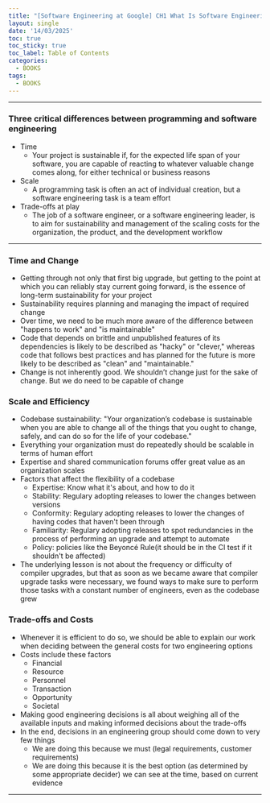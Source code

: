 ```yaml
---
title: "[Software Engineering at Google] CH1 What Is Software Engineering?"
layout: single
date: '14/03/2025'
toc: true
toc_sticky: true
toc_label: Table of Contents
categories:
  - BOOKS
tags:
  - BOOKS
---
```


---

### Three critical differences between programming and software engineering
* Time
    * Your project is sustainable if, for the expected life span of your software, you are capable of reacting to whatever valuable change comes along, for either technical or business reasons
* Scale
    * A programming task is often an act of individual creation, but a software engineering task is a team effort
* Trade-offs at play
    * The job of a software engineer, or a software engineering leader, is to aim for sustainability and
management of the scaling costs for the organization, the product, and the development workflow

---

### Time and Change
* Getting through not only that first big upgrade, but getting to the point at which you can reliably stay current going forward, is the essence of long-term sustainability for your project
* Sustainability requires planning and managing the impact of required change
* Over time, we need to be much more aware of the difference between "happens to work" and "is maintainable"
* Code that depends on brittle and unpublished features of its dependencies is likely to be described as "hacky" or "clever," whereas code that follows best practices and has planned for the future is more likely to be described as "clean" and "maintainable."
* Change is not inherently good. We shouldn’t change just for the sake of change. But we do need to be capable of change

### Scale and Efficiency
* Codebase sustainability: "Your organization’s codebase is sustainable when you are able to change all of the things that you ought to change, safely, and can do so for the life of your codebase."
* Everything your organization must do repeatedly should be scalable in terms of human effort
* Expertise and shared communication forums offer great value as an organization scales
* Factors that affect the flexibility of a codebase
    * Expertise: Know what it's about, and how to do it
    * Stability: Regulary adopting releases to lower the changes between versions
    * Conformity: Regulary adopting releases to lower the changes of having codes that haven't been through
    * Familiarity: Regulary adopting releases to spot redundancies in the process of performing an upgrade and attempt to automate
    * Policy: policies like the Beyoncé Rule(it should be in the CI test if it shouldn't be affected)
* The underlying lesson is not about the frequency or difficulty of compiler upgrades, but that as soon as we became aware that compiler upgrade tasks were necessary, we found ways to make sure to perform those tasks with a constant number of engineers, even as the codebase grew

### Trade-offs and Costs
* Whenever it is efficient to do so, we should be able to explain our work when deciding between the general costs for two engineering options
* Costs include these factors
    * Financial
    * Resource
    * Personnel
    * Transaction
    * Opportunity
    * Societal
* Making good engineering decisions is all about weighing all of the available inputs and making informed decisions about the trade-offs
* In the end, decisions in an engineering group should come down to very few things
    * We are doing this because we must (legal requirements, customer requirements)
    * We are doing this because it is the best option (as determined by some appropriate decider) we can see at the time, based on current evidence

---

